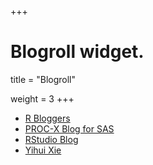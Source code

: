+++
# Blogroll widget.

title = "Blogroll"

weight = 3
+++

* [R Bloggers](https://www.r-bloggers.com)  
* [PROC-X Blog for SAS](http://proc-x.com/)
* [RStudio Blog](https://blog.rstudio.com/)
* [Yihui Xie](https://yihui.name/en)